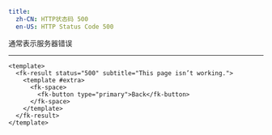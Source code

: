 ```yaml
title:
  zh-CN: HTTP状态码 500
  en-US: HTTP Status Code 500
```


通常表示服务器错误

---


```vue { "component": true } 
<template>
  <fk-result status="500" subtitle="This page isn’t working.">
    <template #extra>
      <fk-space>
        <fk-button type="primary">Back</fk-button>
      </fk-space>
    </template>
  </fk-result>
</template>
```
